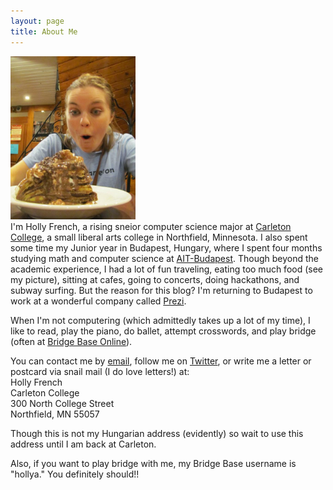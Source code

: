 ```yaml
---
layout: page
title: About Me
---
```

<img class="scale-with-grid" src="/images/budapest.jpeg" width="200">
</br>
I'm Holly French, a rising sneior computer science major at <a href="http://www.carleton.edu">Carleton College</a>, a small liberal arts college in Northfield, Minnesota.  I also spent some time my Junior year in Budapest, Hungary, where I spent four months studying math and computer science at <a href="http://www.ait-budapest.com">AIT-Budapest</a>.  Though beyond the academic experience, I had a lot of fun traveling, eating too much food (see my picture), sitting at cafes, going to concerts, doing hackathons, and subway surfing.  But the reason for this blog?  I'm returning to Budapest to work at a wonderful company called <a href="http://www.prezi.com">Prezi</a>.  

When I'm not computering (which admittedly takes up a lot of my time), I like to read, play the piano, do ballet, attempt crosswords, and play bridge (often at <a href="http://www.bridgebase.com">Bridge Base Online</a>). 

You can contact me by <a href="mailto:hollyafrench90@gmail.com">email</a>, follow me on <a href="https://twitter.com/phrenchphry11">Twitter</a>, or write me a letter or postcard via snail mail (I do love letters!) at: </br>
Holly French </br>
Carleton College </br>
300 North College Street </br>
Northfield, MN 55057

Though this is not my Hungarian address (evidently) so wait to use this address until I am back at Carleton.

Also, if you want to play bridge with me, my Bridge Base username is "hollya."  You definitely should!!
